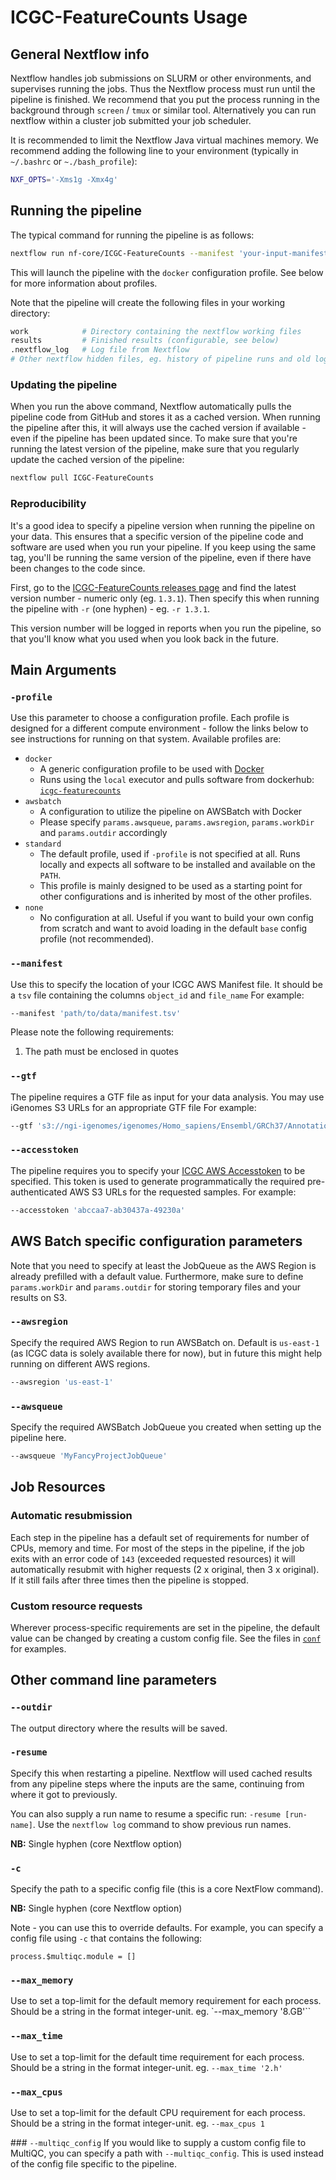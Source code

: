 # ICGC-FeatureCounts Usage

## General Nextflow info
Nextflow handles job submissions on SLURM or other environments, and supervises running the jobs. Thus the Nextflow process must run until the pipeline is finished. We recommend that you put the process running in the background through `screen` / `tmux` or similar tool. Alternatively you can run nextflow within a cluster job submitted your job scheduler.

It is recommended to limit the Nextflow Java virtual machines memory. We recommend adding the following line to your environment (typically in `~/.bashrc` or `~./bash_profile`):

```bash
NXF_OPTS='-Xms1g -Xmx4g'
```



## Running the pipeline
The typical command for running the pipeline is as follows:
```bash
nextflow run nf-core/ICGC-FeatureCounts --manifest 'your-input-manifest' --accesstoken 'your-access-token-for-icgc-data' --gtf 'path-to-gtf-file' -profile standard,docker
```

This will launch the pipeline with the `docker` configuration profile. See below for more information about profiles.

Note that the pipeline will create the following files in your working directory:

```bash
work            # Directory containing the nextflow working files
results         # Finished results (configurable, see below)
.nextflow_log   # Log file from Nextflow
# Other nextflow hidden files, eg. history of pipeline runs and old logs.
```

### Updating the pipeline
When you run the above command, Nextflow automatically pulls the pipeline code from GitHub and stores it as a cached version. When running the pipeline after this, it will always use the cached version if available - even if the pipeline has been updated since. To make sure that you're running the latest version of the pipeline, make sure that you regularly update the cached version of the pipeline:

```bash
nextflow pull ICGC-FeatureCounts
```

### Reproducibility
It's a good idea to specify a pipeline version when running the pipeline on your data. This ensures that a specific version of the pipeline code and software are used when you run your pipeline. If you keep using the same tag, you'll be running the same version of the pipeline, even if there have been changes to the code since.

First, go to the [ICGC-FeatureCounts releases page](https://github.com/nf-core/ICGC-FeatureCounts/releases) and find the latest version number - numeric only (eg. `1.3.1`). Then specify this when running the pipeline with `-r` (one hyphen) - eg. `-r 1.3.1`.

This version number will be logged in reports when you run the pipeline, so that you'll know what you used when you look back in the future.


## Main Arguments

### `-profile`
Use this parameter to choose a configuration profile. Each profile is designed for a different compute environment - follow the links below to see instructions for running on that system. Available profiles are:

* `docker`
    * A generic configuration profile to be used with [Docker](http://docker.com/)
    * Runs using the `local` executor and pulls software from dockerhub: [`icgc-featurecounts`](http://hub.docker.com/r/icgc-featurecounts/)
* `awsbatch`
    * A configuration to utilize the pipeline on AWSBatch with Docker
    * Please specify `params.awsqueue`, `params.awsregion`, `params.workDir` and `params.outdir` accordingly
* `standard`
    * The default profile, used if `-profile` is not specified at all. Runs locally and expects all software to be installed and available on the `PATH`.
    * This profile is mainly designed to be used as a starting point for other configurations and is inherited by most of the other profiles.
* `none`
    * No configuration at all. Useful if you want to build your own config from scratch and want to avoid loading in the default `base` config profile (not recommended).

### `--manifest`
Use this to specify the location of your ICGC AWS Manifest file. It should be a `tsv` file containing the columns `object_id` and `file_name`
For example:

```bash
--manifest 'path/to/data/manifest.tsv'
```

Please note the following requirements:

1. The path must be enclosed in quotes

### `--gtf`
The pipeline requires a GTF file as input for your data analysis. You may use iGenomes S3 URLs for an appropriate GTF file For example:

```bash
--gtf 's3://ngi-igenomes/igenomes/Homo_sapiens/Ensembl/GRCh37/Annotation/Genes/genes.gtf'
```

### `--accesstoken`

The pipeline requires you to specify your [ICGC AWS Accesstoken](http://docs.icgc.org/cloud/guide/#token-manager) to be specified. This token is used to generate programmatically the required pre-authenticated AWS S3 URLs for the requested samples. For example:

```bash
--accesstoken 'abccaa7-ab30437a-49230a'
```

## AWS Batch specific configuration parameters

Note that you need to specify at least the JobQueue as the AWS Region is already prefilled with a default value. Furthermore, make sure to define `params.workDir` and `params.outdir` for storing temporary files and your results on S3. 

### `--awsregion`

Specify the required AWS Region to run AWSBatch on. Default is `us-east-1` (as ICGC data is solely available there for now), but in future this might help running on different AWS regions. 

```bash
--awsregion 'us-east-1'
```

### `--awsqueue`

Specify the required AWSBatch JobQueue you created when setting up the pipeline here.

```bash
--awsqueue 'MyFancyProjectJobQueue' 
```



## Job Resources
### Automatic resubmission
Each step in the pipeline has a default set of requirements for number of CPUs, memory and time. For most of the steps in the pipeline, if the job exits with an error code of `143` (exceeded requested resources) it will automatically resubmit with higher requests (2 x original, then 3 x original). If it still fails after three times then the pipeline is stopped.

### Custom resource requests
Wherever process-specific requirements are set in the pipeline, the default value can be changed by creating a custom config file. See the files in [`conf`](../conf) for examples.

## Other command line parameters
### `--outdir`
The output directory where the results will be saved.

### `-resume`
Specify this when restarting a pipeline. Nextflow will used cached results from any pipeline steps where the inputs are the same, continuing from where it got to previously.

You can also supply a run name to resume a specific run: `-resume [run-name]`. Use the `nextflow log` command to show previous run names.

**NB:** Single hyphen (core Nextflow option)

### `-c`
Specify the path to a specific config file (this is a core NextFlow command).

**NB:** Single hyphen (core Nextflow option)

Note - you can use this to override defaults. For example, you can specify a config file using `-c` that contains the following:

```nextflow
process.$multiqc.module = []
```

### `--max_memory`
Use to set a top-limit for the default memory requirement for each process.
Should be a string in the format integer-unit. eg. `--max_memory '8.GB'``

### `--max_time`
Use to set a top-limit for the default time requirement for each process.
Should be a string in the format integer-unit. eg. `--max_time '2.h'`

### `--max_cpus`
Use to set a top-limit for the default CPU requirement for each process.
Should be a string in the format integer-unit. eg. `--max_cpus 1`

### `--multiqc_config`
If you would like to supply a custom config file to MultiQC, you can specify a path with `--multiqc_config`. This is used instead of the config file specific to the pipeline.
